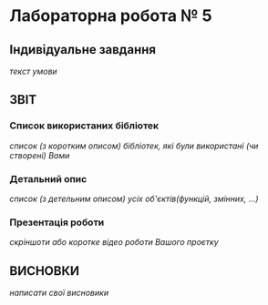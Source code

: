 # Лабораторна робота № 5

## Індивідуальне завдання
_текст умови_

## ЗВІТ

### Список використаних бібліотек
_список (з коротким описом) бібліотек, які були використані (чи створені) Вами_

### Детальний опис 
_список (з детельним описом) усіх об'єктів(функцій, змінних, ...)_

### Презентація роботи
_скріншоти або коротке відео роботи Вашого проєтку_ 

## ВИСНОВКИ
_написати свої висновики_
